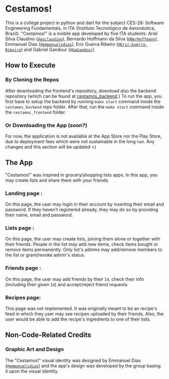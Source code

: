 # Cestamos!

This is a college project in python and dart for the subject CES-28: Software Engineering Fundamentals, in ITA (Instituto Tecnológico de Aeronáutica, Brazil). "Cestamos!" is a mobile app developed by five ITA students: Ariel Silva Claudino ([`@asclaudino`](https://github.com/asclaudino)), Bernardo Hoffmann da Silva ([`@BerHoffmann`](https://github.com/BerHoffmann)), Emmanuel Dias ([`@emmanuelsdias`](https://github.com/emmanuelsdias)), Eric Guerra Ribeiro ([`@Eric-Guerra-Ribeiro`](https://github.com/Eric-Guerra-Ribeiro)) and Gabriel Gandour ([`@GaGandour`](https://github.com/GaGandour)).

## How to Execute

### By Cloning the Repos

After downloading the frontend's repository, download also the backend repository (which can be found at [cestamos_backend](https://github.com/emmanuelsdias/cestamos_backend).) To run the app, you first have to setup the backend by running `make start` command inside the `cestamos_backend` repo folder. After that, run the `make start` command inside the `cestamos_frontend` folder. 

### Or Downloading the App (soon?)

For now, the application is not available at the App Store nor the Play Store, due to deployment fees which were not sustainable in the long run. Any changes and this section will be updated =)

## The App

"Cestamos!" was inspired in grocery/shopping lists apps. In this app, you may create lists and share them with your friends. 

### Landing page : 

On this page, the user may login in their account by inserting their email and password. If they haven't registered already, they may do so by providing their name, email and password. 


### Lists page : 

On this page, the user may create lists, joining them alone or together with their friends. People in the list may add new items, check items bought or remove items permanently. Only list's admins may add/remove members to the list or grant/revoke admin's status.

### Friends page : 

On this page, the user may add friends by their `Id`, check their info (including their given `Id`) and accept/reject friend requests.


### Recipes page:

This page was not implemented. It was originally meant to be an recipe's feed in which they user may see recipes uploaded by their friends. Also, the user would be able to add the recipe's ingredients to one of their lists.

## Non-Code-Related Credits

### Graphic Art and Design

The "Cestamos!" visual identity was designed by Emmanuel Dias ([`@emmanuelsdias`](https://github.com/emmanuelsdias)) and the app's design was developed by the group basing it upon the visual identity.

